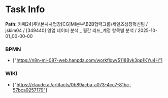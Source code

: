 # Task Info

**Path:** 카페24(주)\본사사업장\[CG]MI본부\B2B협력그룹\세일즈성장혁신팀 / jskim04 / [349440] 영업 데이터 분석 _ 월간 리드_계정 항목별 분석 / 2025-10-01_00-00-00

### BPMN
- ["https://n8n-mi-087-web.hanpda.com/workflow/5118Bvk3pp1KYu4H"]

### WIKI
- ["https://claude.ai/artifacts/0b89acba-a073-4cc7-81bc-57bca9257179"]


